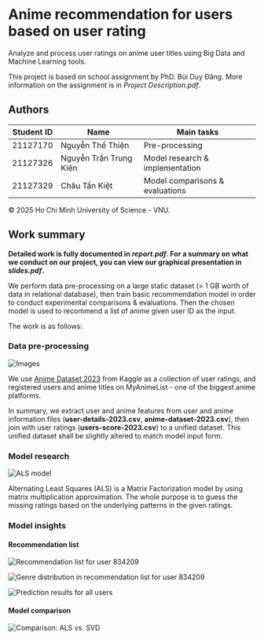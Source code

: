 # Anime recommendation for users based on user rating

Analyze and process user ratings on anime user titles using Big Data and Machine Learning tools.

This project is based on school assignment by PhD. Bùi Duy Đăng. More information on the assignment is in *Project Description.pdf*.

## Authors
| Student ID | Name | Main tasks |
|---|---|---|
| 21127170 | Nguyễn Thế Thiện| Pre-processing |
| 21127326 | Nguyễn Trần Trung Kiên | Model research & implementation |
| 21127329 | Châu Tấn Kiệt| Model comparisons & evaluations |

&copy; 2025 Ho Chi Minh University of Science - VNU.

## Work summary

**Detailed work is fully documented in *report.pdf*. For a summary on what we conduct on our project, you can view our graphical presentation in *slides.pdf*.**

We perform data pre-processing on a large static dataset (> 1 GB worth of data in relational database), then train basic recommendation model in order to conduct experimental comparisons & evaluations. Then the chosen model is used to recommend a list of anime given user ID as the input.

The work is as follows:

### Data pre-processing
![Images](/Big%20Data%20Application/git/images/prep1.png)

We use [Anime Dataset 2023](https://www.kaggle.com/datasets/dbdmobile/myanimelist-dataset?resource=download) from Kaggle as a collection of user ratings, and registered users and anime titles on MyAnimeList - one of the biggest anime platforms.

In summary, we extract user and anime features from user and anime information files (**user-details-2023.csv**, **anime-dataset-2023.csv**), then join with user ratings (**users-score-2023.csv**) to a unified dataset. This unified dataset shall be slightly altered to match model input form.

### Model research
![ALS model](/Big%20Data%20Application/git/images/model1.png)

Alternating Least Squares (ALS) is a Matrix Factorization model by using matrix multiplication approximation. The whole purpose is to guess the missing ratings based on the underlying patterns in the given ratings.

### Model insights

#### Recommendation list

![Recommendation list for user 834209](/Big%20Data%20Application/git/images/insight1.png)

![Genre distribution in recommendation list for user 834209](/Big%20Data%20Application/git/images/insight2.png)

![Prediction results for all users](/Big%20Data%20Application/git/images/insight3.png)

#### Model comparison

![Comparison: ALS vs. SVD](/Big%20Data%20Application/git/images/insight4.png)



